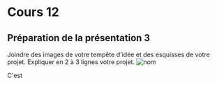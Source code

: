 # Cours 12
## Préparation de la présentation 3 
Joindre des images de votre tempête d'idée et des esquisses de votre projet. Expliquer en 2 à 3 lignes votre projet. 
![nom](https://github.com/Flora0510/Journal_de_Bord_semaines_8_15/blob/main/Images/Carteheuristique.jpg)

C'est 
